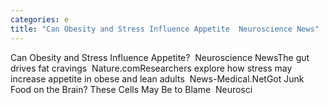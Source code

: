 ```yaml
---
categories: e
title: "Can Obesity and Stress Influence Appetite  Neuroscience News"
---
```

Can Obesity and Stress Influence Appetite?&nbsp;&nbsp;Neuroscience NewsThe gut drives fat cravings&nbsp;&nbsp;Nature.comResearchers explore how stress may increase appetite in obese and lean adults&nbsp;&nbsp;News-Medical.NetGot Junk Food on the Brain? These Cells May Be to Blame&nbsp;&nbsp;Neurosci